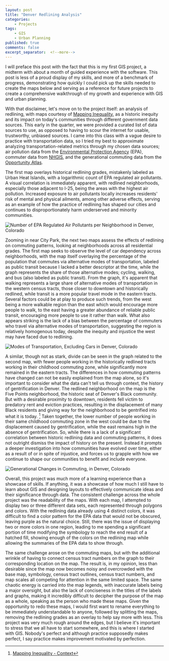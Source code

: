 ```yaml
---
layout: post
title: "Denver Redlining Analysis"
categories:
    - Projects
tags:
    - GIS
    - Urban Planning
published: true
comments: false
excerpt_separator:  <!--more-->
---
```


I will preface this post with the fact that this is my first GIS project, a midterm with about a month of guided experience with the software. This post is less of a proud display of my skills, and more of a benchmark of progress, demonstrating how quickly I could pick up the skills needed to create the maps below and serving as a reference for future projects to create a comprehensive walkthrough of my growth and experience with GIS and urban planning. <!--more-->

With that disclaimer, let's move on to the project itself: an analysis of redlining, with maps courtesy of [Mapping Inequality](https://dsl.richmond.edu/panorama/redlining/map/CO/Denver/areas#loc=12/39.7104/-104.9693), as a historic inequity and its impact on today's communities through different government data sources. This early in the quarter, we were provided a curated list of data sources to use, as opposed to having to scour the internet for usable, trustworthy, unbiased sources. I came into this class with a vague desire to practice with transportation data, so I tried my best to approximate analyzing transportation-related metrics through my chosen data sources; air pollution data from the [Environmental Protection Agency](https://www.epa.gov/outdoor-air-quality-data/air-quality-index-report) (EPA), commuter data from [NHGIS](https://data2.nhgis.org/main), and the generational commuting data from the [Opportunity Atlas](https://www.opportunityatlas.org/).

The first map overlays historical redlining grades, mistakenly labeled as Urban Heat Islands, with a logarithmic count of EPA regulated air pollutants. A visual correlation is immediately apparent, with redlined neighborhoods, especially those adjacent to I-25, being the areas with the highest air pollution. Increased exposure to air pollutants locally increases residents' risk of mental and physical ailments, among other adverse effects, serving as an example of how the practice of redlining has shaped our cities and continues to disproportionately harm underserved and minority communities.

![Number of EPA Regulated Air Pollutants per Neighborhood in Denver, Colorado]({{site.baseurl}}/assets/images/DenverAIRSCount.jpg)

Zooming in near City Park, the next two maps assess the effects of redlining on commuting patterns, looking at neighborhoods across all residential grades. The first map seeks to observe the level of car dependency across neighborhoods, with the map itself overlaying the percentage of the population that commutes via alternative modes of transportation, labeled as public transit because I lacked a better descriptor at the time, while the graph represents the share of those alternative modes; cycling, walking, and bus (also labeled as public transit). From the graph, it's apparent that walking represents a large share of alternative modes of transportation in the western census tracts, those closer to downtown and historically redlined, while transit is a more popular travel mode in the eastern tracts. Several factors could be at play to produce such trends, from the west being a more walkable region than the east which would encourage more people to walk, to the east having a greater abundance of reliable public transit, encouraging more people to use it rather than walk. What also appears striking is the lack of a bias between the percentage of commuters who travel via alternative modes of transportation, suggesting the region is relatively homogenous today, despite the inequity and injustice the west may have faced due to redlining.

![Modes of Transportation, Excluding Cars in Denver, Colorado]({{site.baseurl}}/assets/images/DenverTransportMode.jpg)

A similar, though not as stark, divide can be seen in the graph related to the second map, with fewer people working in the historically redlined tracts working in their childhood commuting zone, while significantly more remained in the eastern tracts. The differences in how commuting patterns have changed can not be easily explained from the map alone, so it's important to consider what the data can't tell us through context, the history of gentrification in Denver. The redlined neighborhood on the map is the Five Points neighborhood, the historic seat of Denver's Black community. But with a desirable proximity to downtown, residents fell victim to predatory rent and eviction practices, resulting in the displacement of many Black residents and giving way for the neighborhood to be gentrified into what it is today. [^1] Taken together, the lower number of people working in their same childhood commuting zone in the west could be due to the displacement caused by gentrification, while the east remains high in the absence of gentrification. So, while there is a lack of a significant correlation between historic redlining data and commuting patterns, it does not outright dismiss the impact of history on the present. Instead it prompts a deeper investigation into how communities have evolved over time, either as a result of or in spite of injustice, and forces us to grapple with how we continue to shape our communities to benefit and include everyone.

![Generational Changes in Commuting, in Denver, Colorado]({{site.baseurl}}/assets/images/DenverCommuteChanges.jpg)

Overall, this project was much more of a learning experience than a showcase of skills. If anything, it was a showcase of how much I still have to learn about GIS and designing layouts to effectively communicate ideas and their significance through data. The consistent challenge across the whole project was the readability of the maps. With each map, I attempted to display two or three different data sets, each represented through polygons and colors. With the redlining data already using 4 distinct colors, it was difficult to find a color pattern for the EPA data that would not be obscured, leaving purple as the natural choice. Still, there was the issue of displaying two or more colors in one region, leading to me spending a significant portion of time modifying the symbology to reach the end result of a hatched fill, showing enough of the colors on the redlining map while allowing the summaries of the EPA data to show through. 

The same challenge arose on the commuting maps, but with the additional wrinkle of having to connect census tract numbers on the graph to their corresponding location on the map. The result is, in my opinion, less than desirable since the map now becomes noisy and overcrowded with the base map, symbology, census tract outlines, census tract numbers, and map scales all competing for attention in the same limited space. The same chaotic energy is carried into the map legends, with inaccurate labels being a major oversight, but also the lack of conciseness in the titles of the labels and graphs, making it incredibly difficult to decipher the purpose of the map as a whole, speaking as the person who made these maps. Given the opportunity to redo these maps, I  would first want to rename everything to be immediately understandable to anyone, followed by splitting the maps, removing the redlining grades as an overlay to help say more with less. This project was very much rough around the edges, but I believe it's important to stress that we all have to start somewhere, and this is where I started with GIS. Nobody's perfect and although practice supposedly makes perfect, I say practice makes improvement motivated by perfection.

[^1]: [Mapping Inequality - Context](https://dsl.richmond.edu/panorama/redlining/map/CO/Denver/context#loc=13/39.7508/-104.9596)
